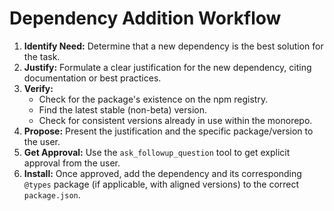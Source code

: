 # Dependency Addition Workflow

1.  **Identify Need:** Determine that a new dependency is the best solution for the task.
2.  **Justify:** Formulate a clear justification for the new dependency, citing documentation or best practices.
3.  **Verify:**
    *   Check for the package's existence on the npm registry.
    *   Find the latest stable (non-beta) version.
    *   Check for consistent versions already in use within the monorepo.
4.  **Propose:** Present the justification and the specific package/version to the user.
5.  **Get Approval:** Use the `ask_followup_question` tool to get explicit approval from the user.
6.  **Install:** Once approved, add the dependency and its corresponding `@types` package (if applicable, with aligned versions) to the correct `package.json`.
